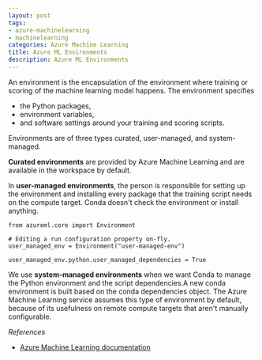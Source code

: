 ```yaml
---
layout: post
tags:
- azure-machinelearning
- machinelearning
categories: Azure Machine Learning
title: Azure ML Environments
description: Azure ML Environments
---
```


>  
An environment is the encapsulation of the environment where training or scoring of the  machine learning model happens. The environment specifies  

* the Python packages,  
* environment variables,  
* and software settings around your training and scoring scripts.  

Environments are of three types
curated, user-managed, and system-managed.

**Curated environments** are provided by Azure Machine Learning and are available in the workspace by default.  

In **user-managed environments**, the person is  responsible for setting up the environment and installing every package that the training script needs on the compute target. Conda doesn't check the environment or install anything.  

```
from azureml.core import Environment

# Editing a run configuration property on-fly.
user_managed_env = Environment("user-managed-env")

user_managed_env.python.user_managed_dependencies = True  

```

We use **system-managed environments** when we want Conda to manage the Python environment and the script dependencies.A new conda environment is built based on the conda dependencies object. The Azure Machine Learning service assumes this type of environment by default, because of its usefulness on remote compute targets that aren't manually configurable.  

*References*   

* [Azure Machine Learning documentation](https://docs.microsoft.com/en-in/azure/machine-learning/)
